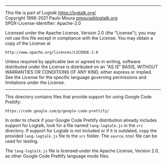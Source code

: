 ________________________________________________________________________

This file is part of Logtalk <https://logtalk.org/>  
Copyright 1998-2021 Paulo Moura <pmoura@logtalk.org>  
SPDX-License-Identifier: Apache-2.0

Licensed under the Apache License, Version 2.0 (the "License");
you may not use this file except in compliance with the License.
You may obtain a copy of the License at

    http://www.apache.org/licenses/LICENSE-2.0

Unless required by applicable law or agreed to in writing, software
distributed under the License is distributed on an "AS IS" BASIS,
WITHOUT WARRANTIES OR CONDITIONS OF ANY KIND, either express or implied.
See the License for the specific language governing permissions and
limitations under the License.
________________________________________________________________________


This directory contains files that provide support for using Google Code
Prettify:

	https://code.google.com/p/google-code-prettify/

In order to check if your Google Code Prettify distribution already includes 
support for Logtalk, look for a file named `lang-logtalk.js` in the `src`
directory. If support for Logtalk is not included or if it is outdated, copy
the provided `lang-logtalk.js` file to the `src` folder. The `source.html`
file can be used for testing.

The `lang-logtalk.js` file is licensed under the Apache License, Version 2.0,
as other Google Code Prettify language mode files.
